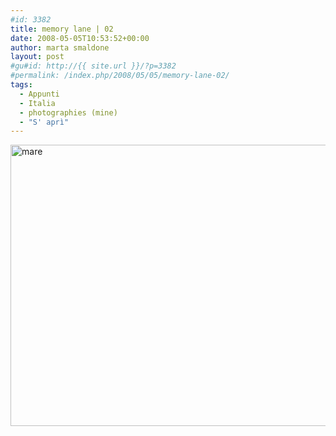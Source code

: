 ```yaml
---
#id: 3382
title: memory lane | 02
date: 2008-05-05T10:53:52+00:00
author: marta smaldone
layout: post
#gu#id: http://{{ site.url }}/?p=3382
#permalink: /index.php/2008/05/05/memory-lane-02/
tags:
  - Appunti
  - Italia
  - photographies (mine)
  - "S' aprì"
---
```

<img class="aligncenter size-full wp-image-3383" src="{{ site.url }}/images/uploads/2016/09/mare.jpeg" alt="mare" width="606" height="450" srcset="{{ site.url }}/images/uploads/2016/09/mare.jpeg 606w, {{ site.url }}/images/uploads/2016/09/mare-300x223.jpeg 300w" sizes="(max-width: 606px) 100vw, 606px" />